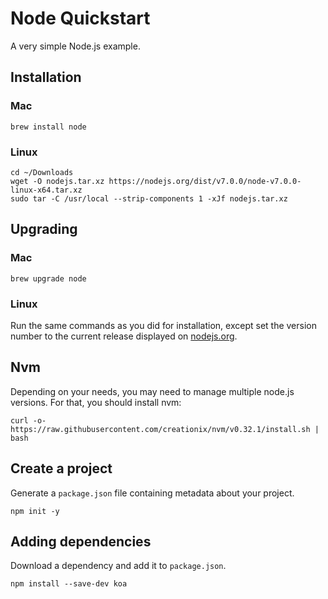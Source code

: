 # Node Quickstart

A very simple Node.js example.

## Installation

### Mac

```
brew install node
```

### Linux

```
cd ~/Downloads
wget -O nodejs.tar.xz https://nodejs.org/dist/v7.0.0/node-v7.0.0-linux-x64.tar.xz
sudo tar -C /usr/local --strip-components 1 -xJf nodejs.tar.xz
```

## Upgrading

### Mac

```
brew upgrade node
```

### Linux

Run the same commands as you did for installation, except set the version number to the current release displayed on [nodejs.org](https://nodejs.org/).

## Nvm

Depending on your needs, you may need to manage multiple node.js versions. For that, you should install nvm:

```
curl -o- https://raw.githubusercontent.com/creationix/nvm/v0.32.1/install.sh | bash
```

## Create a project

Generate a `package.json` file containing metadata about your project.

```
npm init -y
```

## Adding dependencies

Download a dependency and add it to `package.json`.

```
npm install --save-dev koa
```
